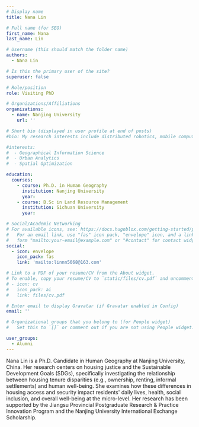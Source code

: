 ```yaml
---
# Display name
title: Nana Lin

# Full name (for SEO)
first_name: Nana
last_name: Lin

# Username (this should match the folder name)
authors:
  - Nana Lin

# Is this the primary user of the site?
superuser: false

# Role/position
role: Visiting PhD

# Organizations/Affiliations
organizations:
  - name: Nanjing University
    url: ''

# Short bio (displayed in user profile at end of posts)
#bio: My research interests include distributed robotics, mobile computing and programmable matter.

#interests:
#  - Geographical Information Science
#  - Urban Analytics
#  - Spatial Optimization

education:
  courses:
    - course: Ph.D. in Human Geography
      institution: Nanjing University
      year: 
    - course: B.Sc in Land Resource Management
      institution: Sichuan University
      year: 

# Social/Academic Networking
# For available icons, see: https://docs.hugoblox.com/getting-started/page-builder/#icons
#   For an email link, use "fas" icon pack, "envelope" icon, and a link in the
#   form "mailto:your-email@example.com" or "#contact" for contact widget.
social:
  - icon: envelope
    icon_pack: fas
    link: 'mailto:linnn5068@163.com'

# Link to a PDF of your resume/CV from the About widget.
# To enable, copy your resume/CV to `static/files/cv.pdf` and uncomment the lines below.
# - icon: cv
#   icon_pack: ai
#   link: files/cv.pdf

# Enter email to display Gravatar (if Gravatar enabled in Config)
email: ''

# Organizational groups that you belong to (for People widget)
#   Set this to `[]` or comment out if you are not using People widget.

user_groups:
  - Alumni
---
```


Nana Lin is a Ph.D. Candidate in Human Geography at Nanjing University, China. Her research centers on housing justice and the Sustainable Development Goals (SDGs), specifically investigating the relationship between housing tenure disparities (e.g., ownership, renting, informal settlements) and human well-being. She examines how these differences in housing access and security impact residents' daily lives, health, social inclusion, and overall well-being at the micro-level. Her research has been supported by the Jiangsu Provincial Postgraduate Research & Practice Innovation Program and the Nanjing University International Exchange Scholarship.
